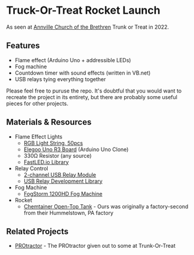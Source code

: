 # Truck-Or-Treat Rocket Launch
As seen at [Annville Church of the Brethren](https://www.annvillecob.org) Trunk or Treat in 2022.

## Features

- Flame effect (Arduino Uno + addressible LEDs)
- Fog machine
- Countdown timer with sound effects (written in VB.net)
- USB relays tying everything together

Please feel free to puruse the repo.   It's doubtful that you would want to recreate the project in its entirety, but there are probably some useful pieces for other projects.

## Materials & Resources

- Flame Effect Lights
  - [RGB Light String, 50pcs](https://www.amazon.com/gp/product/B076VBSB3B/ref=ppx_yo_dt_b_search_asin_title?ie=UTF8&psc=1)
  - [Elegoo Uno R3 Board](https://www.amazon.com/gp/product/B01EWOE0UU/ref=ppx_yo_dt_b_search_asin_title?ie=UTF8&psc=1) (Arduino Uno Clone)  
  - 330Ω Resistor (any source)
  - [FastLED.io Library](https://fastled.io/)
- Relay Control
  - [2-channel USB Relay Module](https://www.amazon.com/gp/product/B07CFQMDJ3/ref=ppx_yo_dt_b_search_asin_title?ie=UTF8&psc=1)
  - [USB Relay Development Library](https://www.amazon.com/clouddrive/share/mI90aY9Ju2XDZhrUX9ZHzz6yAYpOvELp0fKcZxrrsNv)
- Fog Machine
  - [FogStorm 1200HD Fog Machine](https://www.adj.com/fog-storm-1200hd)
- Rocket
  - [Chemtainer Open-Top Tank](https://chemtainer.com/) - Ours was originally a factory-second from their Hummelstown, PA factory

## Related Projects
 - [PROtractor](https://github.com/jmshearer/PROtractor) - The PROtractor given out to some at Trunk-Or-Treat
